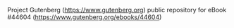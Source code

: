 Project Gutenberg (https://www.gutenberg.org) public repository for eBook #44604 (https://www.gutenberg.org/ebooks/44604)
